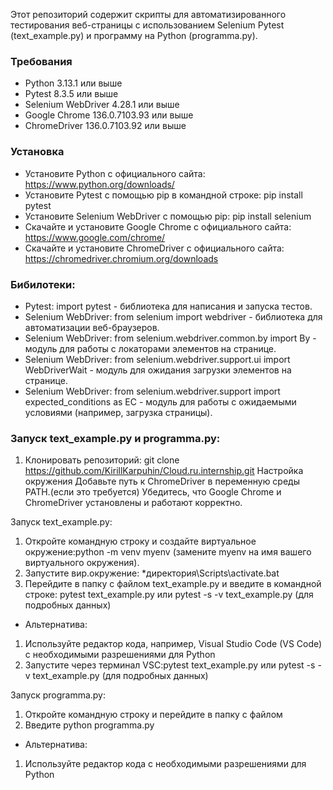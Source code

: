Этот репозиторий содержит скрипты для автоматизированного тестирования веб-страницы с использованием Selenium Pytest (text_example.py) и программу на Python (programma.py).

### Требования
- Python 3.13.1 или выше
- Pytest 8.3.5 или выше
- Selenium WebDriver 4.28.1 или выше
- Google Chrome 136.0.7103.93 или выше
- ChromeDriver 136.0.7103.92 или выше

### Установка
- Установите Python с официального сайта: https://www.python.org/downloads/
- Установите Pytest с помощью pip в командной строке: pip install pytest
- Установите Selenium WebDriver с помощью pip: pip install selenium
- Скачайте и установите Google Chrome с официального сайта: https://www.google.com/chrome/
- Скачайте и установите ChromeDriver с официального сайта: https://chromedriver.chromium.org/downloads

### Бибилотеки: 
- Pytest: import pytest - библиотека для написания и запуска тестов.
- Selenium WebDriver: from selenium import webdriver - библиотека для автоматизации веб-браузеров.
- Selenium WebDriver: from selenium.webdriver.common.by import By - модуль для работы с локаторами элементов на странице.
- Selenium WebDriver: from selenium.webdriver.support.ui import WebDriverWait - модуль для ожидания загрузки элементов на странице.
- Selenium WebDriver: from selenium.webdriver.support import expected_conditions as EC - модуль для работы с ожидаемыми условиями (например, загрузка страницы).

### Запуск text_example.py и programma.py:
1. Клонировать репозиторий: git clone https://github.com/KirillKarpuhin/Cloud.ru.internship.git
Настройка окружения
Добавьте путь к ChromeDriver в переменную среды PATH.(если это требуется)
Убедитесь, что Google Chrome и ChromeDriver установлены и работают корректно.

Запуск text_example.py: 
1. Откройте командную строку и создайте виртуальное окружение:python -m venv myenv (замените myenv на имя вашего виртуального окружения).
2. Запустите вир.окружение: *директория\Scripts\activate.bat
3. Перейдите в папку с файлом text_example.py и введите в командной строке: pytest text_example.py или pytest -s -v text_example.py (для подробных данных)
- Альтернатива: 
1. Используйте редактор кода, например, Visual Studio Code (VS Code) с необходимыми разрешениями для Python
2. Запустите через терминал VSC:pytest text_example.py или pytest -s -v text_example.py (для подробных данных)

Запуск programma.py: 
1. Откройте командную строку и перейдите в папку с файлом
2. Введите python programma.py
- Альтернатива:
1. Используйте редактор кода с необходимыми разрешениями для Python
